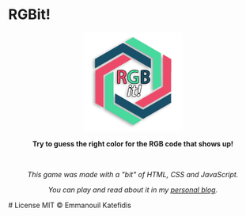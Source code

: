 # RGBit!
<p align="center">
  <img src="https://raw.githubusercontent.com/man0s/RGBit/master/logo.png">
</p>
<p align="center"><b>Try to guess the right color for the RGB code that shows up!</b></p>
<br>
<i>
<p align="center">This game was made with a "bit"</bit> of HTML, CSS and JavaScript.</p>
<p align="center">You can play and read about it in my <a href="https://www.katefidis.ga/2017/rgb-it/">personal blog</a>.</p>
</i>
# License
MIT © Emmanouil Katefidis
